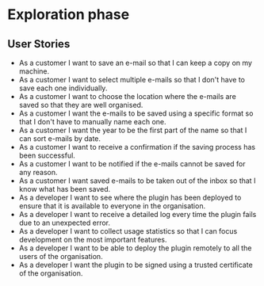 # Exploration phase

## User Stories

- As a customer I want to save an e-mail so that I can keep a copy on my machine.
- As a customer I want to select multiple e-mails so that I don't have to save each one individually.
- As a customer I want to choose the location where the e-mails are saved so that they are well organised.
- As a customer I want the e-mails to be saved using a specific format so that I don't have to manually name each one.
- As a customer I want the year to be the first part of the name so that I can sort e-mails by date.
- As a customer I want to receive a confirmation if the saving process has been successful.
- As a customer I want to be notified if the e-mails cannot be saved for any reason.
- As a customer I want saved e-mails to be taken out of the inbox so that I know what has been saved.
- As a developer I want to see where the plugin has been deployed to ensure that it is available to everyone in the organisation.
- As a developer I want to receive a detailed log every time the plugin fails due to an unexpected error.
- As a developer I want to collect usage statistics so that I can focus development on the most important features.
- As a developer I want to be able to deploy the plugin remotely to all the users of the organisation.
- As a developer I want the plugin to be signed using a trusted certificate of the organisation.

